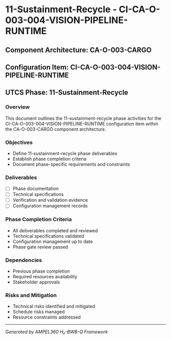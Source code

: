 # 11-Sustainment-Recycle - CI-CA-O-003-004-VISION-PIPELINE-RUNTIME

## Component Architecture: CA-O-003-CARGO
## Configuration Item: CI-CA-O-003-004-VISION-PIPELINE-RUNTIME
## UTCS Phase: 11-Sustainment-Recycle

### Overview
This document outlines the 11-sustainment-recycle phase activities for the CI-CA-O-003-004-VISION-PIPELINE-RUNTIME configuration item within the CA-O-003-CARGO component architecture.

### Objectives
- Define 11-sustainment-recycle phase deliverables
- Establish phase completion criteria
- Document phase-specific requirements and constraints

### Deliverables
- [ ] Phase documentation
- [ ] Technical specifications
- [ ] Verification and validation evidence
- [ ] Configuration management records

### Phase Completion Criteria
- All deliverables completed and reviewed
- Technical specifications validated
- Configuration management up to date
- Phase gate review passed

### Dependencies
- Previous phase completion
- Required resources availability
- Stakeholder approvals

### Risks and Mitigation
- Technical risks identified and mitigated
- Schedule risks managed
- Resource constraints addressed

---
*Generated by AMPEL360 H₂-BWB-Q Framework*
